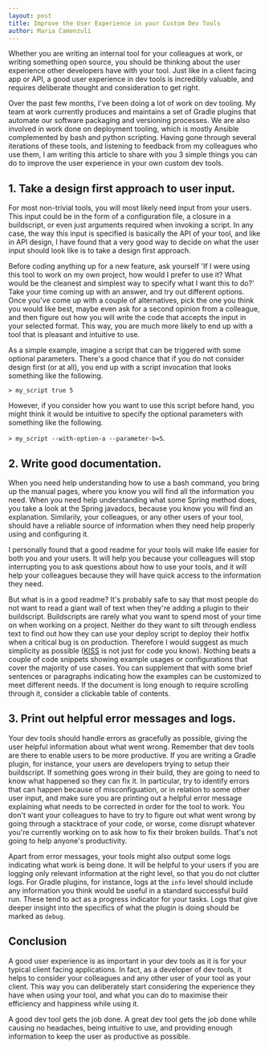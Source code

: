 ```yaml
---
layout: post
title: Improve the User Experience in your Custom Dev Tools
author: Maria Camenzuli
---
```


Whether you are writing an internal tool for your colleagues at work, or writing something open source, you should be thinking about the user experience other developers have with your tool. Just like in a client facing app or API, a good user experience in dev tools is incredibly valuable, and requires deliberate thought and consideration to get right.

Over the past few months, I've been doing a lot of work on dev tooling. My team at work currently produces and maintains a set of Gradle plugins that automate our software packaging and versioning processes. We are also involved in work done on deployment tooling, which is mostly Ansible complemented by bash and python scripting. Having gone through several iterations of these tools, and listening to feedback from my colleagues who use them, I am writing this article to share with you 3 simple things you can do to improve the user experience in your own custom dev tools.

## 1. Take a design first approach to user input.
For most non-trivial tools, you will most likely need input from your users. This input could be in the form of a configuration file, a closure in a buildscript, or even just arguments required when invoking a script. In any case, the way this input is specified is basically the API of your tool, and like in API design, I have found that a very good way to decide on what the user input should look like is to take a design first approach.

Before coding anything up for a new feature, ask yourself 'If I were using this tool to work on my own project, how would I prefer to use it? What would be the cleanest and simplest way to specify what I want this to do?' Take your time coming up with an answer, and try out different options. Once you've come up with a couple of alternatives, pick the one you think you would like best, maybe even ask for a second opinion from a colleague, and then figure out how you will write the code that accepts the input in your selected format. This way, you are much more likely to end up with a tool that is pleasant and intuitive to use.

As a simple example, imagine a script that can be triggered with some optional parameters. There's a good chance that if you do not consider design first (or at all), you end up with a script invocation that looks something like the following.

`> my_script true 5`

However, if you consider how you want to use this script before hand, you might think it would be intuitive to specify the optional parameters with something like the following.

`> my_script --with-option-a --parameter-b=5`.

## 2. Write good documentation.
When you need help understanding how to use a bash command, you bring up the manual pages, where you know you will find all the information you need. When you need help understanding what some Spring method does, you take a look at the Spring javadocs, because you know you will find an explanation. Similarily, your colleagues, or any other users of your tool, should have a reliable source of information when they need help properly using and configuring it.

I personally found that a good readme for your tools will make life easier for both you and your users. It will help you because your colleagues will stop interrupting you to ask questions about how to use your tools, and it will help your colleagues because they will have quick access to the information they need.

But what is in a good readme? It's probably safe to say that most people do not want to read a giant wall of text when they're adding a plugin to their buildscript. Buildscripts are rarely what you want to spend most of your time on when working on a project. Neither do they want to sift through endless text to find out how they can use your deploy script to deploy their hotfix when a critical bug is on production. Therefore I would suggest as much simplicity as possible ([KISS](https://www.wikiwand.com/en/KISS_principle) is not just for code you know). Nothing beats a couple of code snippets showing example usages or configurations that cover the majority of use cases. You can supplement that with some brief sentences or paragraphs indicating how the examples can be customized to meet different needs. If the document is long enough to require scrolling through it, consider a clickable table of contents.

## 3. Print out helpful error messages and logs.
Your dev tools should handle errors as gracefully as possible, giving the user helpful information about what went wrong. Remember that dev tools are there to enable users to be more productive. If you are writing a Gradle plugin, for instance, your users are developers trying to setup their buildscript. If something goes wrong in their build, they are going to need to know what happened so they can fix it. In particular, try to identify errors that can happen because of misconfiguation, or in relation to some other user input, and make sure you are printing out a helpful error message explaining what needs to be corrected in order for the tool to work. You don't want your colleagues to have to try to figure out what went wrong by going through a stacktrace of your code, or worse, come disrupt whatever you're currently working on to ask how to fix their broken builds. That's not going to help anyone's productivity.

Apart from error messages, your tools might also output some logs indicating what work is being done. It will be helpful to your users if you are logging only relevant information at the right level, so that you do not clutter logs. For Gradle plugins, for instance, logs at the `info` level should include any information you think would be useful in a standard successful build run. These tend to act as a progress indicator for your tasks. Logs that give deeper insight into the specifics of what the plugin is doing should be marked as `debug`.

## Conclusion
A good user experience is as important in your dev tools as it is for your typical client facing applications. In fact, as a developer of dev tools, it helps to consider your colleagues and any other user of your tool as your client. This way you can deliberately start considering the experience they have when using your tool, and what you can do to maximise their efficiency and happiness while using it.

A good dev tool gets the job done. A great dev tool gets the job done while causing no headaches, being intuitive to use, and providing enough information to keep the user as productive as possible.
